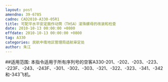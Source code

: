 ```yaml
---
layout: post
amendno: 39-6785
cadno: CAD2010-A330-05R1
title: 可配平水平安定面作动筒（THSA）滚珠螺母的改装和检查
date: 2010-10-13 00:00:00 +0800
effdate: 2010-10-13 00:00:00 +0800
tag: A330
categories: 民航中南地区管理局适航审定处
author: 朱江
---
```


##适用范围:
本指令适用于所有序列号的空客A330-201、-202、-203、-223、 -223F、-243、-243F、-301、-302、-303、-321、-322、-323、-341、-342和-343飞机。

